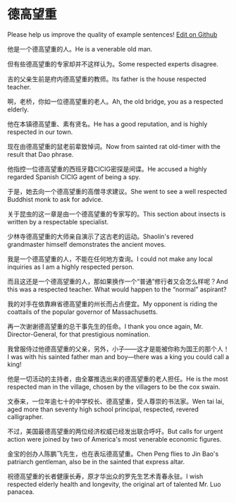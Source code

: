# 德高望重

Please help us improve the quality of example sentences! [Edit on Github](https://github.com/jiyushe/jiyu-example-sentence-source/blob/main/chinese/degaowangzhong.md)

<p><span class="chinese">他是一个德高望重的人。</span><span class="english">He is a venerable old man.</span></p>

<p><span class="chinese">但有些德高望重的专家却并不这样认为。</span><span class="english">Some respected experts disagree.</span></p>

<p><span class="chinese">吉的父亲生前是府内德高望重的教师。</span><span class="english">Its father is the house respected teacher.</span></p>

<p><span class="chinese">啊，老桥，你如一位德高望重的老人。</span><span class="english">Ah, the old bridge, you as a respected elderly.</span></p>

<p><span class="chinese">他在本镇德高望重、素有贤名。</span><span class="english">He has a good reputation, and is highly respected in our town.</span></p>

<p><span class="chinese">现在由德高望重的鼠老前辈致悼词。</span><span class="english">Now from sainted rat old-timer with the result that Dao phrase.</span></p>

<p><span class="chinese">他指控一位德高望重的西班牙籍CICIG密探是间谍。</span><span class="english">He accused a highly regarded Spanish CICIG agent of being a spy.</span></p>

<p><span class="chinese">于是，她去向一个德高望重的高僧寻求建议。</span><span class="english">She went to see a well respected Buddhist monk to ask for advice.</span></p>

<p><span class="chinese">关于昆虫的这一章是由一个德高望重的专家写的。</span><span class="english">This section about insects is written by a respectable specialist.</span></p>

<p><span class="chinese">少林寺德高望重的大师亲自演示了这古老的运动。</span><span class="english">Shaolin's revered grandmaster himself demonstrates the ancient moves.</span></p>

<p><span class="chinese">我是一个德高望重的人，不能在任何地方查询。</span><span class="english">I could not make any local inquiries as I am a highly respected person.</span></p>

<p><span class="chinese">而且这还是一个德高望重的人，那如果换作一个“普通”修行者又会怎么样呢？</span><span class="english">And this was a respected teacher. What would happen to the “normal” aspirant?</span></p>

<p><span class="chinese">我的对手在依靠麻省德高望重的州长而占点便宜。</span><span class="english">My opponent is riding the coattails of the popular governor of Massachusetts.</span></p>

<p><span class="chinese">再一次谢谢德高望重的总干事先生的任命。</span><span class="english">I thank you once again, Mr. Director-General, for that prestigious nomination.</span></p>

<p><span class="chinese">我曾服侍过他德高望重的父亲，另外，小子——这才是能被你称为国王的那个人！</span><span class="english">I was with his sainted father man and boy—there was a king you could call a king!</span></p>

<p><span class="chinese">他是一切活动的主持者，由全寨推选出来的德高望重的老人担任。</span><span class="english">He is the most respected man in the village, chosen by the villagers to be the cox swain.</span></p>

<p><span class="chinese">文泰来，一位年逾七十的中学校长、德高望重，受人尊崇的书法家。</span><span class="english">Wen tai lai, aged more than seventy high school principal, respected, revered calligrapher.</span></p>

<p><span class="chinese">不过，美国最德高望重的两位经济权威已经发出联合呼吁。</span><span class="english">But calls for urgent action were joined by two of America's most venerable economic figures.</span></p>

<p><span class="chinese">金宝的创办人陈鹏飞先生，也在表坛德高望重。</span><span class="english">Chen Peng flies to Jin Bao's patriarch gentleman, also be in the sainted that express altar.</span></p>

<p><span class="chinese">祝德高望重的长者健康长寿，原才华出众的罗先生艺术青春永驻。</span><span class="english">I wish respected elderly health and longevity, the original art of talented Mr. Luo panacea.</span></p>

